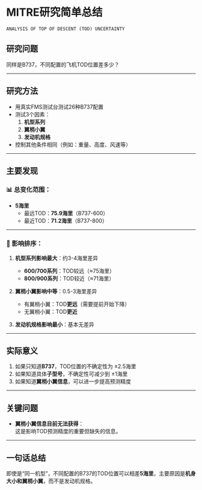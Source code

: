 # MITRE研究简单总结
`ANALYSIS OF TOP OF DESCENT (TOD) UNCERTAINTY `
## 研究问题
同样是B737，不同配置的飞机TOD位置差多少？

---

## 研究方法
- 用真实FMS测试台测试26种B737配置
- 测试3个因素：
  1. **机型系列**
  2. **翼梢小翼**
  3. **发动机规格**
- 控制其他条件相同（例如：重量、高度、风速等）

---

## 主要发现

### 📊 总变化范围：
- **5海里**
  - 最远TOD：**75.9海里**（B737-600）
  - 最近TOD：**71.2海里**（B737-800）

---

### 🔴 影响排序：
1. **机型系列影响最大**：约3-4海里差异
   - **600/700系列**：TOD较远（≈75海里）
   - **800/900系列**：TOD较近（≈71海里）

2. **翼梢小翼影响中等**：0.5-3海里差异
   - 有翼梢小翼：TOD**更远**（需要提前开始下降）
   - 无翼梢小翼：TOD**更近**

3. **发动机规格影响最小**：基本无差异

---

## 实际意义
1. 如果只知道**B737**，TOD位置的不确定性为 ±2.5海里
2. 如果知道具体**子型号**，不确定性可减少到 ±1海里
3. 如果知道**翼梢小翼信息**，可以进一步提高预测精度

---

## 关键问题
- **翼梢小翼信息目前无法获得**：  
  这是影响TOD预测精度的重要但缺失的信息。

---

## 一句话总结
即使是“同一机型”，不同配置的B737的TOD位置可以相差**5海里**，主要原因是**机身大小和翼梢小翼**，而不是发动机规格。
